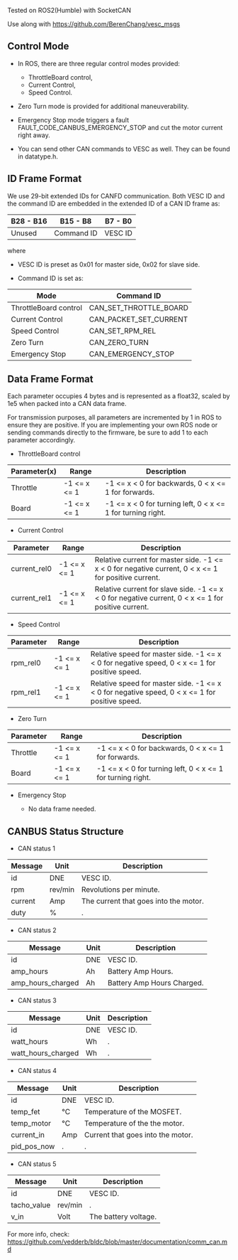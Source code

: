 Tested on ROS2(Humble) with SocketCAN

Use along with https://github.com/BerenChang/vesc_msgs

## Control Mode
- In ROS, there are three regular control modes provided:
  - ThrottleBoard control,
  - Current Control,
  - Speed Control.

- Zero Turn mode is provided for additional maneuverability.
- Emergency Stop mode triggers a fault FAULT_CODE_CANBUS_EMERGENCY_STOP and cut the motor current right away.
- You can send other CAN commands to VESC as well. They can be found in datatype.h.

## ID Frame Format
We use 29-bit extended IDs for CANFD communication. Both VESC ID and the command ID are embedded in the extended ID of a CAN ID frame as:

| **B28 - B16** | **B15 - B8** | **B7 - B0** |
|-----------|----------|---------|
| Unused | Command ID | VESC ID |

where

- VESC ID is preset as 0x01 for master side, 0x02 for slave side.

- Command ID is set as:

| **Mode** | **Command ID** |
|------|-------------|
| ThrottleBoard control | CAN_SET_THROTTLE_BOARD | 
| Current Control | CAN_PACKET_SET_CURRENT | 
| Speed Control | CAN_SET_RPM_REL | 
| Zero Turn | CAN_ZERO_TURN |
| Emergency Stop | CAN_EMERGENCY_STOP |

## Data Frame Format

Each parameter occupies 4 bytes and is represented as a float32, scaled by 1e5 when packed into a CAN data frame.

For transmission purposes, all parameters are incremented by 1 in ROS to ensure they are positive. If you are implementing your own ROS node or sending commands directly to the firmware, be sure to add 1 to each parameter accordingly.

- ThrottleBoard control

| **Parameter(x)** | **Range** | **Description** |
|------|------|-------------|
| Throttle | -1 <= x <= 1 | -1 <= x < 0 for backwards, 0 < x <= 1 for forwards. |
| Board | -1 <= x <= 1 | -1 <= x < 0 for turning left, 0 < x <= 1 for turning right. |

- Current Control

| **Parameter** | **Range** | **Description** |
|------|------|-------------|
| current_rel0 | -1 <= x <= 1 | Relative current for master side. -1 <= x < 0 for negative current, 0 < x <= 1 for positive current. |
| current_rel1 | -1 <= x <= 1 | Relative current for slave side. -1 <= x < 0 for negative current, 0 < x <= 1 for positive current. |

- Speed Control

| **Parameter** | **Range** | **Description** |
|------|------|-------------|
| rpm_rel0 | -1 <= x <= 1 | Relative speed for master side. -1 <= x < 0 for negative speed, 0 < x <= 1 for positive speed. |
| rpm_rel1 | -1 <= x <= 1 | Relative speed for master side. -1 <= x < 0 for negative speed, 0 < x <= 1 for positive speed. |

- Zero Turn

| **Parameter** | **Range** | **Description** |
|------|------|-------------|
| Throttle | -1 <= x <= 1 | -1 <= x < 0 for backwards, 0 < x <= 1 for forwards. |
| Board | -1 <= x <= 1 | -1 <= x < 0 for turning left, 0 < x <= 1 for turning right. |

- Emergency Stop

  - No data frame needed.

## CANBUS Status Structure

- CAN status 1

| **Message** | **Unit** | **Description** |
|------|------|-------------|
| id | DNE | VESC ID. |
| rpm | rev/min | Revolutions per minute. |
| current | Amp | The current that goes into the motor. |
| duty | % | . |

- CAN status 2

| **Message** | **Unit** | **Description** |
|------|------|-------------|
| id | DNE | VESC ID. |
| amp_hours | Ah | Battery Amp Hours. |
| amp_hours_charged | Ah | Battery Amp Hours Charged. |

- CAN status 3

| **Message** | **Unit** | **Description** |
|------|------|-------------|
| id | DNE | VESC ID. |
| watt_hours | Wh | . |
| watt_hours_charged | Wh | . |

- CAN status 4

| **Message** | **Unit** | **Description** |
|------|------|-------------|
| id | DNE | VESC ID. |
| temp_fet | °C | Temperature of the MOSFET. |
| temp_motor | °C | Temperature of the the motor. |
| current_in | Amp | Current that goes into the motor. |
| pid_pos_now | . | . |

- CAN status 5

| **Message** | **Unit** | **Description** |
|------|------|-------------|
| id | DNE | VESC ID. |
| tacho_value | rev/min | . |
| v_in | Volt | The battery voltage. |


For more info, check: https://github.com/vedderb/bldc/blob/master/documentation/comm_can.md
